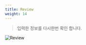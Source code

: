 ```yaml
---
title: Review
weight: 14
---
```


> 입력한 정보를 다시한번 확인 합니다.

![Review](../../account/images/add_user_04.png)
